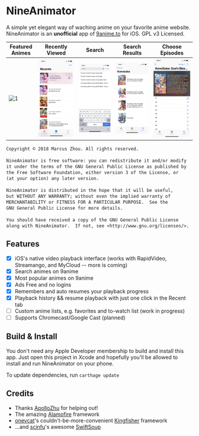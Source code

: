 NineAnimator
==========

A simple yet elegant way of waching anime on your favorite anime website.
NineAnimator is an **unofficial** app of [9anime.to](//9anime.to) for iOS. GPL
v3 Licensed.

| Featured Animes | Recently Viewed | Search | Search Results | Choose Episodes |
| ------------------- | ------------------- | -------- | ------------------ |----------------------|
| ![1](Misc/screenshot_1.png) | ![2](Misc/screenshot_2.png) | ![3](Misc/screenshot_3.png) | ![4](Misc/screenshot_4.png) | ![5](Misc/screenshot_5.png) |

    
    Copyright © 2018 Marcus Zhou. All rights reserved.
    
    NineAnimator is free software: you can redistribute it and/or modify
    it under the terms of the GNU General Public License as published by
    the Free Software Foundation, either version 3 of the License, or
    (at your option) any later version.
    
    NineAnimator is distributed in the hope that it will be useful,
    but WITHOUT ANY WARRANTY; without even the implied warranty of
    MERCHANTABILITY or FITNESS FOR A PARTICULAR PURPOSE.  See the
    GNU General Public License for more details.
    
    You should have received a copy of the GNU General Public License
    along with NineAnimator.  If not, see <http://www.gnu.org/licenses/>.
    

## Features

- [x] iOS's native video playback interface (works with RapidVideo, Streamango, and MyCloud -- more is coming)
- [x] Search animes on 9anime
- [x] Most popular animes on 9anime
- [x] Ads Free and no logins
- [x] Remembers and auto resumes your playback progress
- [x] Playback history && resume playback with just one click in the Recent tab
- [ ] Custom anime lists, e.g. favorites and to-watch list (work in progress)
- [ ] Supports Chromecast/Google Cast (planned)

## Build & Install

You don't need any Apple Developer membership to build and install this app.
Just open this project in Xcode and hopefully you'll be allowed to install and
run NineAnimator on your phone.

To update dependencies, run `carthage update`

## Credits

* Thanks [ApolloZhu](https://github.com/ApolloZhu) for helping out!
* The amazing [Alamofire](https://github.com/Alamofire/Alamofire) framework
* [onevcat](https://github.com/onevcat)'s couldn't-be-more-convenient [Kingfisher](https://github.com/onevcat/Kingfisher) framework
* ...and [scinfu](https://github.com/scinfu)'s awesome [SwiftSoup](https://github.com/scinfu/SwiftSoup)
